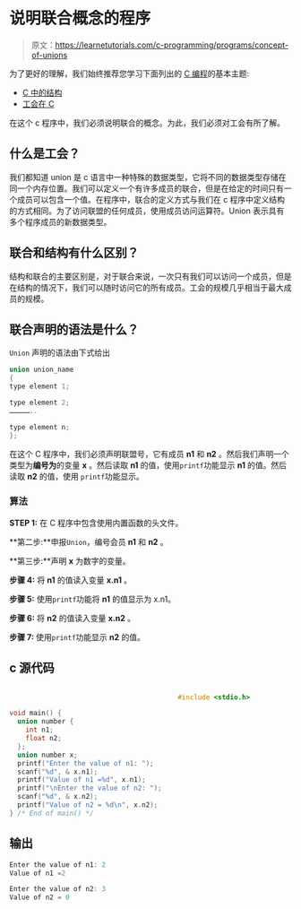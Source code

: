 # 说明联合概念的程序

> 原文：<https://learnetutorials.com/c-programming/programs/concept-of-unions>

为了更好的理解，我们始终推荐您学习下面列出的 [C 编程](../ "C programming")的基本主题:

*   [C 中的结构](../../c-programming/structures)
*   [工会在 C](../../c-programming/unions)

在这个 c 程序中，我们必须说明联合的概念。为此，我们必须对工会有所了解。

## 什么是工会？

我们都知道 union 是 c 语言中一种特殊的数据类型，它将不同的数据类型存储在同一个内存位置。我们可以定义一个有许多成员的联合，但是在给定的时间只有一个成员可以包含一个值。在程序中，联合的定义方式与我们在 c 程序中定义结构的方式相同。为了访问联盟的任何成员，使用成员访问运算符。Union 表示具有多个程序成员的新数据类型。

## 联合和结构有什么区别？

结构和联合的主要区别是，对于联合来说，一次只有我们可以访问一个成员，但是在结构的情况下，我们可以随时访问它的所有成员。工会的规模几乎相当于最大成员的规模。

## 联合声明的语法是什么？

`Union` 声明的语法由下式给出

```c
union union_name
{
type element 1;

type element 2;
……………..

type element n;
};

```

在这个 C 程序中，我们必须声明联盟号，它有成员 **n1** 和 **n2** 。然后我们声明一个类型为**编号为**的变量 **x** 。然后读取 **n1** 的值，使用`printf`功能显示 **n1** 的值。然后读取 **n2** 的值，使用 `printf`功能显示。

### 算法

**STEP 1:** 在 C 程序中包含使用内置函数的头文件。

**第二步:**申报`Union`，编号会员 **n1** 和 **n2** 。

**第三步:**声明 **x** 为数字的变量。

**步骤 4:** 将 **n1** 的值读入变量 **x.n1** 。

**步骤 5:** 使用`printf`功能将 **n1** 的值显示为 x.n1。

**步骤 6:** 将 **n2** 的值读入变量 **x.n2** 。

**步骤 7:** 使用`printf`功能显示 **n2** 的值。

## c 源代码

```c

                                          #include <stdio.h>

void main() {
  union number {
    int n1;
    float n2;
  };
  union number x;
  printf("Enter the value of n1: ");
  scanf("%d", & x.n1);
  printf("Value of n1 =%d", x.n1);
  printf("\nEnter the value of n2: ");
  scanf("%d", & x.n2);
  printf("Value of n2 = %d\n", x.n2);
} /* End of main() */

```

## 输出

```c
Enter the value of n1: 2
Value of n1 =2

Enter the value of n2: 3
Value of n2 = 0
```